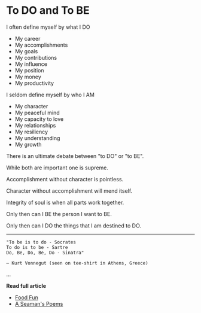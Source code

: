 # To DO and To BE

I often define myself by what I DO

- My career
- My accomplishments
- My goals
- My contributions
- My influence
- My position
- My money
- My productivity

I seldom define myself by who I AM

- My character
- My peaceful mind
- My capacity to love
- My relationships
- My resiliency
- My understanding
- My growth

There is an ultimate debate between "to DO" or "to BE".

While both are important one is supreme.

Accomplishment without character is pointless.

Character without accomplishment will mend itself.

Integrity of soul is when all parts work together.

Only then can I BE the person I want to BE.

Only then can I DO the things that I am destined to DO.

---

    "To be is to do - Socrates
    To do is to be - Sartre
    Do, Be, Do, Be, Do - Sinatra"

    ― Kurt Vonnegut (seen on tee-shirt in Athens, Greece)
         

...

**Read full article**

* [Food Fun](https://seamansguide.com/book/poem/DoBe.md)
* [A Seaman's Poems](https://seamansguide.com/book/3)

